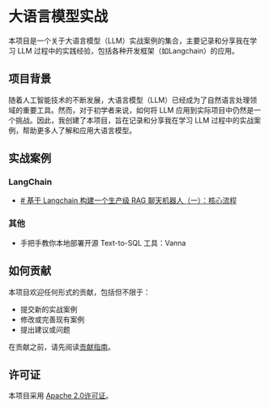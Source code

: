 # 大语言模型实战

本项目是一个关于大语言模型（LLM）实战案例的集合，主要记录和分享我在学习 LLM 过程中的实践经验，包括各种开发框架（如Langchain）的应用。

## 项目背景

随着人工智能技术的不断发展，大语言模型（LLM）已经成为了自然语言处理领域的重要工具。然而，对于初学者来说，如何将 LLM 应用到实际项目中仍然是一个挑战。因此，我创建了本项目，旨在记录和分享我在学习 LLM 过程中的实战案例，帮助更多人了解和应用大语言模型。

## 实战案例

### LangChain

- [# 基于 Langchain 构建一个生产级 RAG 聊天机器人（一）：核心流程](./langchain/rag/core.md)

### 其他

- 手把手教你本地部署开源 Text-to-SQL 工具：Vanna

## 如何贡献

本项目欢迎任何形式的贡献，包括但不限于：

- 提交新的实战案例
- 修改或完善现有案例
- 提出建议或问题

在贡献之前，请先阅读[贡献指南](./CONTRIBUTING.md)。

## 许可证

本项目采用 [Apache 2.0许可证](./LICENSE)。
